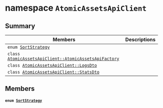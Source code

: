# namespace `AtomicAssetsApiClient` 

## Summary

 Members                        | Descriptions                                
--------------------------------|---------------------------------------------
`enum `[`SortStrategy`](#namespace_atomic_assets_api_client_1a1a2688049f7c9dc4f77213ca78b6de0f)            | 
`class `[`AtomicAssetsApiClient::AtomicAssetsApiFactory`](test/test-AtomicAssetsApiClient--AtomicAssetsApiFactory.md#class_atomic_assets_api_client_1_1_atomic_assets_api_factory) | 
`class `[`AtomicAssetsApiClient::LogsDto`](test/test-AtomicAssetsApiClient--LogsDto.md#class_atomic_assets_api_client_1_1_logs_dto) | 
`class `[`AtomicAssetsApiClient::StatsDto`](test/test-AtomicAssetsApiClient--StatsDto.md#class_atomic_assets_api_client_1_1_stats_dto) | 

## Members

#### `enum `[`SortStrategy`](#namespace_atomic_assets_api_client_1a1a2688049f7c9dc4f77213ca78b6de0f) 

